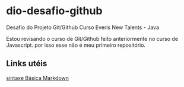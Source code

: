 # dio-desafio-github
Desafio do Projeto Git/Github Curso Everis New Talents - Java

Estou revisando o curso de Git/Github feito anteriormente no curso de Javascript. por isso esse não é meu primeiro repositório.

## Links utéis
[sintaxe Básica Markdown](https://www.markdownguide.org/basic-syntax/)
